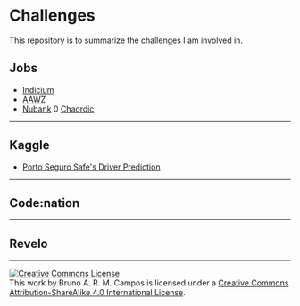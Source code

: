 # Challenges
This repository is to summarize the challenges I am involved in.

## Jobs
- [Indicium](https://github.com/brunocampos01/challenge-indicium)
- [AAWZ](https://github.com/brunocampos01/challenge-aawz)
- [Nubank](https://github.com/brunocampos01/challenge-nubank)
0 [Chaordic](https://github.com/brunocampos01/challenge-chaordic)

---
## Kaggle
- [Porto Seguro Safe's Driver Prediction](https://github.com/brunocampos01/porto-seguro-safe-driver-prediction)

---
## Code:nation

---
## Revelo


---
<a rel="license" href="http://creativecommons.org/licenses/by-sa/4.0/"><img alt="Creative Commons License" style="border-width:0" src="https://i.creativecommons.org/l/by-sa/4.0/88x31.png" /></a><br />This work by <span xmlns:cc="http://creativecommons.org/ns#" property="cc:attributionName">Bruno A. R. M. Campos</span> is licensed under a <a rel="license" href="http://creativecommons.org/licenses/by-sa/4.0/">Creative Commons Attribution-ShareAlike 4.0 International License</a>.
